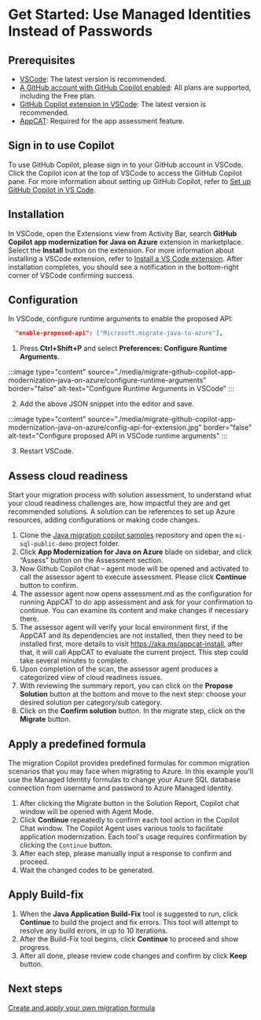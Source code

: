 # Get Started: Use Managed Identities Instead of Passwords

## Prerequisites
- [VSCode](https://code.visualstudio.com/): The latest version is recommended.
- [A GitHub account with GitHub Copilot enabled](https://github.com/features/copilot): All plans are supported, including the Free plan.
- [GitHub Copilot extension in VSCode](https://code.visualstudio.com/docs/copilot/overview): The latest version is recommended.
- [AppCAT](https://aka.ms/appcat-install): Required for the app assessment feature.

## Sign in to use Copilot
To use GitHub Copilot, please sign in to your GitHub account in VSCode. Click the Copilot icon at the top of VSCode to access the GitHub Copilot pane. For more information about setting up GitHub Copilot, refer to [Set up GitHub Copilot in VS Code](https://code.visualstudio.com/docs/copilot/setup).

## Installation
In VSCode, open the Extensions view from Activity Bar, search **GitHub Copilot app modernization for Java on Azure** extension in marketplace. Select the **Install** button on the extension. For more information about installing a VSCode extension, refer to [Install a VS Code extension](https://code.visualstudio.com/docs/getstarted/extensions#_install-a-vs-code-extension). After installation completes, you should see a notification in the bottom-right corner of VSCode confirming success.

## Configuration
In VSCode, configure runtime arguments to enable the proposed API:
```json
  "enable-proposed-api": ["Microsoft.migrate-java-to-azure"],
```
1. Press **Ctrl+Shift+P** and select **Preferences: Configure Runtime Arguments**.

:::image type="content" source="./media/migrate-github-copilot-app-modernization-java-on-azure/configure-runtime-arguments" border="false" alt-text="Configure Runtime Arguments in VSCode" :::

2. Add the above JSON snippet into the editor and save.

:::image type="content" source="./media/migrate-github-copilot-app-modernization-java-on-azure/config-api-for-extension.jpg" border="false" alt-text="Configure proposed API in VSCode runtime arguments" :::

3. Restart VSCode.

## Assess cloud readiness
Start your migration process with solution assessment, to understand what your cloud readiness challenges are, how impactful they are and get recommended solutions. A solution can be references to set up Azure resources, adding configurations or making code changes.
1. Clone the [Java migration copilot samples](https://github.com/Azure-Samples/java-migration-copilot-samples) repository and open the `mi-sql-public-demo` project folder.
2. Click **App Modernization for Java on Azure** blade on sidebar,  and click “Assess” button on the Assessment section.  
3. Now Github Copilot chat – agent mode will be opened and activated to call the assessor agent to execute assessment. Please click **Continue** button to confirm.
4. The assessor agent now opens assessment.md as the configuration for running AppCAT to do app assessment and ask for your confirmation to continue. You can examine its content and make changes if necessary there. 
5. The assessor agent will verify your local environment first, if the AppCAT and its dependencies are not installed, then they need to be installed first, more details to visit https://aka.ms/appcat-install, after that, it will call AppCAT to evaluate the current project. This step could take several minutes to complete. 
6. Upon completion of the scan, the assessor agent produces a categorized view of cloud readiness issues.
7. With reviewing the summary report, you can click on the **Propose Solution** button at the bottom and move to the next step: choose your desired solution per category/sub category. 
8. Click on the **Confirm solution** button. In the migrate step, click on the **Migrate** button.

## Apply a predefined formula
The migration Copilot provides predefined formulas for common migration scenarios that you may face when migrating to Azure. In this example you'll use the Managed Identity formulas to change your Azure SQL database connection from username and password to Azure Managed Identity.
1. After clicking the Migrate button in the Solution Report, Copilot chat window will be opened with Agent Mode.
1. Click **Continue** repeatedly to confirm each tool action in the Copilot Chat window. The Copilot Agent uses various tools to facilitate application modernization. Each tool's usage requires confirmation by clicking the `Continue` button.
1. After each step, please manually input a response to confirm and proceed.
1. Wait the changed codes to be generated.
## Apply Build-fix
1. When the **Java Application Build-Fix** tool is suggested to run, click **Continue** to build the project and fix errors. This tool will attempt to resolve any build errors, in up to 10 iterations.
1. After the Build-Fix tool begins, click **Continue** to proceed and show progress.
1. After all done, please review code changes and confirm by click **Keep** button.


## Next steps
[Create and apply your own migration formula](/azure/developer/java/migration/migrate-github-copilot-app-modernization-java-on-azure-get-started-create-and-apply-your-own-formula)